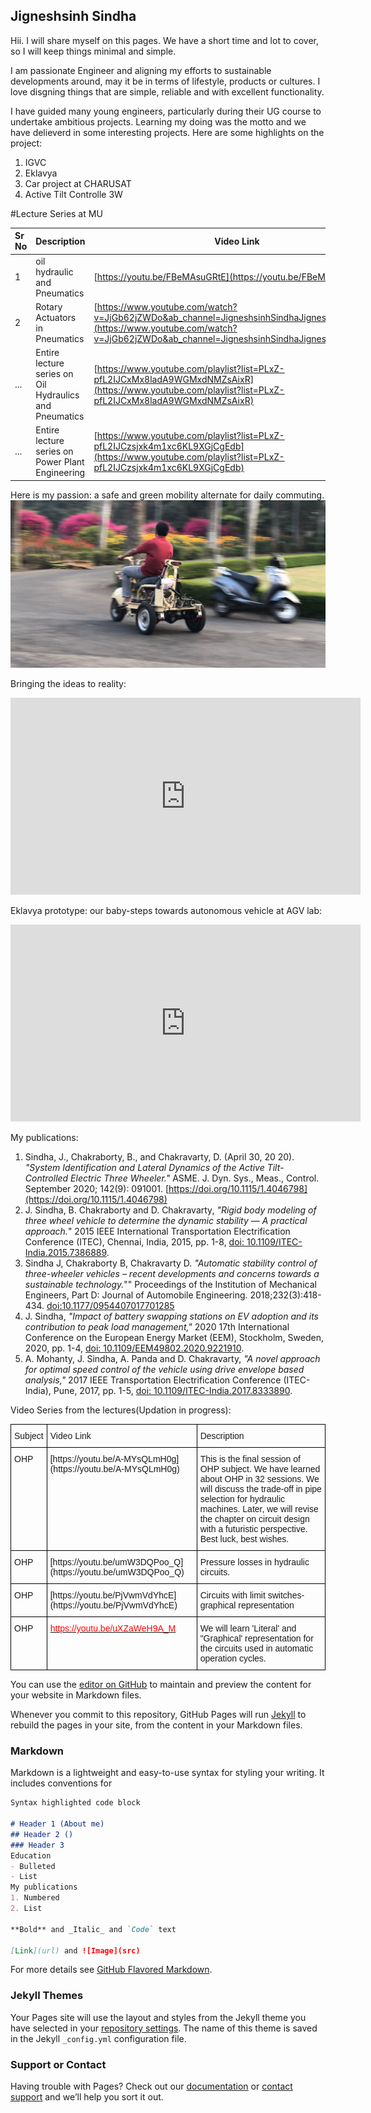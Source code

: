 ## Jigneshsinh Sindha

Hii. I will share myself on this pages. We have a short time and lot to cover, so I will keep things minimal and simple.

I am passionate Engineer and aligning my efforts to sustainable developments around, may it be in terms of lifestyle, products or cultures. I love disgning things that are simple, reliable and with excellent functionality.

I have guided many young engineers, particularly during their UG course to undertake ambitious projects. Learning my doing was the motto and we have delieverd in some interesting projects.
Here are some highlights on the project:
1. IGVC
2. Eklavya
3. Car project at CHARUSAT
4. Active Tilt Controlle 3W

#Lecture Series at MU

| Sr No          | Description    | Video Link |
| :------------- | :------------- |------------|
| 1              | oil hydraulic and Pneumatics| [https://youtu.be/FBeMAsuGRtE](https://youtu.be/FBeMAsuGRtE) |
| 2              | Rotary Actuators in Pneumatics| [https://www.youtube.com/watch?v=JjGb62jZWDo&ab_channel=JigneshsinhSindhaJigneshsinhSindha](https://www.youtube.com/watch?v=JjGb62jZWDo&ab_channel=JigneshsinhSindhaJigneshsinhSindha) |
| ...              | Entire lecture series on Oil Hydraulics and Pneumatics| [https://www.youtube.com/playlist?list=PLxZ-pfL2IJCxMx8ladA9WGMxdNMZsAixR](https://www.youtube.com/playlist?list=PLxZ-pfL2IJCxMx8ladA9WGMxdNMZsAixR) |
| ...              | Entire lecture series on Power Plant Engineering| [https://www.youtube.com/playlist?list=PLxZ-pfL2IJCzsjxk4m1xc6KL9XGjCgEdb](https://www.youtube.com/playlist?list=PLxZ-pfL2IJCzsjxk4m1xc6KL9XGjCgEdb) |


Here is my passion: a safe and green mobility alternate for daily commuting.
![Screenshot](screenshot.jpg)

Bringing the ideas to reality:
<iframe width="560" height="315" src="https://www.youtube.com/embed/-VjmnLb2v14" title="YouTube video player" frameborder="0" allow="accelerometer; autoplay; clipboard-write; encrypted-media; gyroscope; picture-in-picture" allowfullscreen></iframe>


Eklavya prototype: our baby-steps towards autonomous vehicle at AGV lab:

<iframe width="560" height="315" src="https://www.youtube.com/embed/pNapyZJ8rZw" title="YouTube video player" frameborder="0" allow="accelerometer; autoplay; clipboard-write; encrypted-media; gyroscope; picture-in-picture" allowfullscreen></iframe>    

My publications:
1. Sindha, J., Chakraborty, B., and Chakravarty, D. (April 30, 20 20). _"System Identification and Lateral Dynamics of the Active Tilt-Controlled Electric Three Wheeler."_ ASME. J. Dyn. Sys., Meas., Control. September 2020; 142(9): 091001. [https://doi.org/10.1115/1.4046798](https://doi.org/10.1115/1.4046798)
2. J. Sindha, B. Chakraborty and D. Chakravarty, _"Rigid body modeling of three wheel vehicle to determine the dynamic stability — A practical approach._" 2015 IEEE International Transportation Electrification Conference (ITEC), Chennai, India, 2015, pp. 1-8, [doi: 10.1109/ITEC-India.2015.7386889](https://ieeexplore.ieee.org/abstract/document/7386889).
3. Sindha J, Chakraborty B, Chakravarty D. _"Automatic stability control of three-wheeler vehicles – recent developments and concerns towards a sustainable technology._"" Proceedings of the Institution of Mechanical Engineers, Part D: Journal of Automobile Engineering. 2018;232(3):418-434. [doi:10.1177/0954407017701285](https://journals.sagepub.com/doi/abs/10.1177/0954407017701285)
4. J. Sindha, _"Impact of battery swapping stations on EV adoption and its contribution to peak load management,"_ 2020 17th International Conference on the European Energy Market (EEM), Stockholm, Sweden, 2020, pp. 1-4, [doi: 10.1109/EEM49802.2020.9221910](https://ieeexplore.ieee.org/abstract/document/9221910).  
5. A. Mohanty, J. Sindha, A. Panda and D. Chakravarty, _"A novel approach for optimal speed control of the vehicle using drive envelope based analysis,"_ 2017 IEEE Transportation Electrification Conference (ITEC-India), Pune, 2017, pp. 1-5, [doi: 10.1109/ITEC-India.2017.8333890](https://ieeexplore.ieee.org/abstract/document/8333890).


<span class="__dimensions_badge_embed__" data-doi="10.1001/jama.2016.9797"></span><script async src="https://badge.dimensions.ai/badge.js" charset="utf-8"></script>
<!-- from the source "https://badge.dimensions.ai/#build"!> -->

Video Series from the lectures(Updation in progress):
<style type="text/css">
.tg  {border-collapse:collapse;border-spacing:0;}
.tg td{border-color:black;border-style:solid;border-width:1px;font-family:Arial, sans-serif;font-size:14px;
  overflow:hidden;padding:10px 5px;word-break:normal;}
.tg th{border-color:black;border-style:solid;border-width:1px;font-family:Arial, sans-serif;font-size:14px;
  font-weight:normal;overflow:hidden;padding:10px 5px;word-break:normal;}
.tg .tg-0lax{text-align:left;vertical-align:top}
</style>
<table class="tg">
<thead>
  <tr>
    <th class="tg-0lax">Subject</th>
    <th class="tg-0lax">Video Link</th>
    <th class="tg-0lax">Description</th>
  </tr>
</thead>
<tbody>
  <tr>
    <td class="tg-0lax">OHP</td>
    <td class="tg-0lax">[https://youtu.be/A-MYsQLmH0g](https://youtu.be/A-MYsQLmH0g)</td>
    <td class="tg-0lax">This is the final session of OHP subject. We have learned about OHP in 32 sessions. We will discuss the trade-off in pipe selection for hydraulic machines. Later, we will revise the chapter on circuit design with a futuristic perspective. Best luck, best wishes. </td>
  </tr>
  <tr>
    <td class="tg-0lax">OHP</td>
    <td class="tg-0lax">[https://youtu.be/umW3DQPoo_Q](https://youtu.be/umW3DQPoo_Q)</td>
    <td class="tg-0lax">Pressure losses in hydraulic circuits. </td>
  </tr>
  <tr>
    <td class="tg-0lax">OHP</td>
    <td class="tg-0lax">[https://youtu.be/PjVwmVdYhcE](https://youtu.be/PjVwmVdYhcE)</td>
    <td class="tg-0lax">Circuits with limit switches-graphical representation</td>
  </tr>
  <tr>
    <td class="tg-0lax">OHP</td>
    <td class="tg-0lax"><a href="https://youtu.be/uXZaWeH9A_M"><span style="text-decoration:none;color:red">https://youtu.be/uXZaWeH9A_M</span></a></td>
    <td class="tg-0lax">We will learn 'Literal' and "Graphical' representation for the circuits used in automatic operation cycles. </td>
  </tr>
</tbody>
</table>


You can use the [editor on GitHub](https://github.com/Jigs86/Jigs86.github.io/edit/main/index.md) to maintain and preview the content for your website in Markdown files.

Whenever you commit to this repository, GitHub Pages will run [Jekyll](https://jekyllrb.com/) to rebuild the pages in your site, from the content in your Markdown files.

### Markdown

Markdown is a lightweight and easy-to-use syntax for styling your writing. It includes conventions for

```markdown
Syntax highlighted code block

# Header 1 (About me)
## Header 2 ()
### Header 3
Education
- Bulleted
- List
My publications
1. Numbered
2. List

**Bold** and _Italic_ and `Code` text

[Link](url) and ![Image](src)
```

For more details see [GitHub Flavored Markdown](https://guides.github.com/features/mastering-markdown/).

### Jekyll Themes

Your Pages site will use the layout and styles from the Jekyll theme you have selected in your [repository settings](https://github.com/Jigs86/Jigs86.github.io/settings). The name of this theme is saved in the Jekyll `_config.yml` configuration file.

### Support or Contact

Having trouble with Pages? Check out our [documentation](https://docs.github.com/categories/github-pages-basics/) or [contact support](https://support.github.com/contact) and we’ll help you sort it out.
